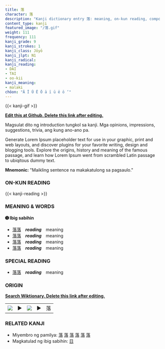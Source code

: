 ```yaml
---
title: 落
character: 落
description: "Kanji dictionary entry 落: meaning, on-kun reading, compounds, origin, related kanji"
content_type: kanji
featured_image: "/落.gif"
weight: 111
frequency: 111
kanji_grade: 9
kanji_strokes: 1
kanji_class: Jōyō
kanji_jlpt: N1
kanji_radical: 
kanji_reading: 
- DAI
- TAI
- oo-kii
kanji_meaning:
- malaki
chōon: "Ā Ī Ū Ē Ō ā ī ū ē ō ’"
---
```

[//]: # (Don't edit the line below. Kanji animated GIF code is automatically generated.)
{{< kanji-gif >}}

[//]: # (Edit below this line.)

**[Edit this at Github. Delete this link after editing.](https://github.com/tim0g/tim/tree/main/content/kanji/落/index.md)**

Magsulat dito ng introduction tungkol sa kanji. Mga opinions, impressions, suggestions, trivia, ang kung ano-ano pa.

Generate Lorem Ipsum placeholder text for use in your graphic, print and web layouts, and discover plugins for your favorite writing, design and blogging tools. Explore the origins, history and meaning of the famous passage, and learn how Lorem Ipsum went from scrambled Latin passage to ubiqitous dummy text.
 
**Mnemonic:** "Maikling sentence na makakatulong sa pagsaulo."

### ON-KUN READING

[//]: # (Don't edit the line below. ON-KUN READING code is automatically generated.)
{{< kanji-reading >}}

### MEANING & WORDS

#### ➊ **Ibig sabihin**
  - [落](../落)[落](../落)　***reading***　meaning
  - [落](../落)[落](../落)　***reading***　meaning
  - [落](../落)[落](../落)　***reading***　meaning
  - [落](../落)[落](../落)　***reading***　meaning

### SPECIAL READING
  - [落](../落)[落](../落)　***reading***　meaning

### ORIGIN

**[Search Wiktionary. Delete this link after editing.](https://wiktionary.org/wiki/落)**
<table class="kanji-table"><tr><td>
<img src="60px-落-bronze.svg.png">
</td><td>▶</td><td>
<img src="60px-落-oracle.svg.png">
</td><td>▶</td>
<td class="kanji-origin">落</td>
</tr></table>

### RELATED KANJI
- Miyembro ng pamilya: [落](../落) [落](../落) [落](../落) [落](../落) [落](../落) [落](../落)
- Magkatulad ng ibig sabihin: [日](../日)
